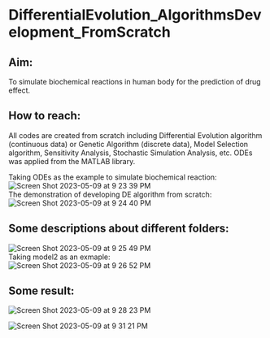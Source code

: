 # DifferentialEvolution_AlgorithmsDevelopment_FromScratch

## Aim:
To simulate biochemical reactions in human body for the prediction of drug effect.

## How to reach:
All codes are created from scratch including Differential Evolution algorithm (continuous data) or Genetic Algorithm (discrete data), Model Selection algorithm, Sensitivity Analysis, Stochastic Simulation Analysis, etc.  ODEs was applied from the MATLAB library.

Taking ODEs as the example to simulate biochemical reaction:  
![Screen Shot 2023-05-09 at 9 23 39 PM](https://github.com/btbbtzhang/DifferentialEvolutionAlgorithm_FromScratch/assets/34163897/b7778cd4-0c3d-43ed-a8f7-4a216bd6f659)  
The demonstration of developing DE algorithm from scratch:  
![Screen Shot 2023-05-09 at 9 24 40 PM](https://github.com/btbbtzhang/DifferentialEvolutionAlgorithm_FromScratch/assets/34163897/628b4363-e71f-4037-b7d5-bde0b04269b2)  

## Some descriptions about different folders:
![Screen Shot 2023-05-09 at 9 25 49 PM](https://github.com/btbbtzhang/DifferentialEvolutionAlgorithm_FromScratch/assets/34163897/cfd29dc7-c8df-4766-bff2-6174c020f13e)  
Taking model2 as an exmaple:  
![Screen Shot 2023-05-09 at 9 26 52 PM](https://github.com/btbbtzhang/DifferentialEvolutionAlgorithm_FromScratch/assets/34163897/e8699155-b8ea-4584-a1f5-be5c2cf1456e)  




## Some result:
![Screen Shot 2023-05-09 at 9 28 23 PM](https://github.com/btbbtzhang/DifferentialEvolutionAlgorithm_FromScratch/assets/34163897/ba0b57e5-0d60-421b-8287-b21265cefa0a)  

![Screen Shot 2023-05-09 at 9 31 21 PM](https://github.com/btbbtzhang/DifferentialEvolutionAlgorithm_FromScratch/assets/34163897/b3aaa09a-710b-4ff5-8f75-a75dd64c7e91)  
